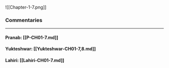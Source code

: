 ![[Chapter-1-7.png]]

### Commentaries

---

#### Pranab: [[P-CH01-7.md]]

#### Yukteshwar: [[Yukteshwar-CH01-7,8.md]]

#### Lahiri: [[Lahiri-CH01-7.md]]
